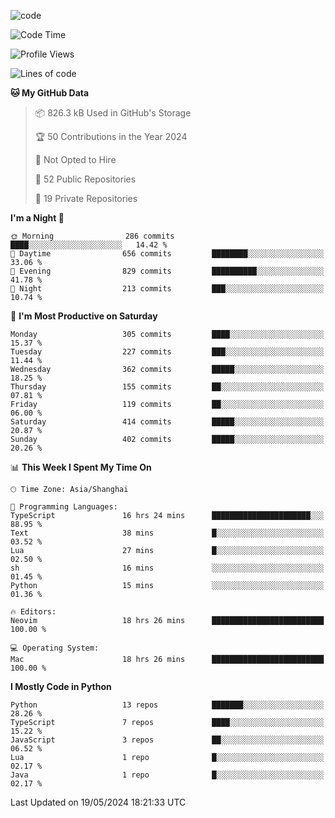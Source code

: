 
<!--
**liuyaanng/liuyaanng** is a ✨ _special_ ✨ repository because its `README.md` (this file) appears on your GitHub profile.

Here are some ideas to get you started:

- 🔭 I’m currently working on ...
- 🌱 I’m currently learning ...
- 👯 I’m looking to collaborate on ...
- 🤔 I’m looking for help with ...
- 💬 Ask me about ...
- 📫 How to reach me: ...
- 😄 Pronouns: ...
- ⚡ Fun fact: ...
-->


![code](https://cdn.jsdelivr.net/gh/liuyaanng/liuyaanng@1.0/code.gif) 

<!--START_SECTION:waka-->
![Code Time](http://img.shields.io/badge/Code%20Time-393%20hrs%2015%20mins-blue)

![Profile Views](http://img.shields.io/badge/Profile%20Views-0-blue)

![Lines of code](https://img.shields.io/badge/From%20Hello%20World%20I%27ve%20Written-14.6%20million%20lines%20of%20code-blue)

**🐱 My GitHub Data** 

> 📦 826.3 kB Used in GitHub's Storage 
 > 
> 🏆 50 Contributions in the Year 2024
 > 
> 🚫 Not Opted to Hire
 > 
> 📜 52 Public Repositories 
 > 
> 🔑 19 Private Repositories 
 > 
**I'm a Night 🦉** 

```text
🌞 Morning                286 commits         ████░░░░░░░░░░░░░░░░░░░░░   14.42 % 
🌆 Daytime                656 commits         ████████░░░░░░░░░░░░░░░░░   33.06 % 
🌃 Evening                829 commits         ██████████░░░░░░░░░░░░░░░   41.78 % 
🌙 Night                  213 commits         ███░░░░░░░░░░░░░░░░░░░░░░   10.74 % 
```
📅 **I'm Most Productive on Saturday** 

```text
Monday                   305 commits         ████░░░░░░░░░░░░░░░░░░░░░   15.37 % 
Tuesday                  227 commits         ███░░░░░░░░░░░░░░░░░░░░░░   11.44 % 
Wednesday                362 commits         █████░░░░░░░░░░░░░░░░░░░░   18.25 % 
Thursday                 155 commits         ██░░░░░░░░░░░░░░░░░░░░░░░   07.81 % 
Friday                   119 commits         ██░░░░░░░░░░░░░░░░░░░░░░░   06.00 % 
Saturday                 414 commits         █████░░░░░░░░░░░░░░░░░░░░   20.87 % 
Sunday                   402 commits         █████░░░░░░░░░░░░░░░░░░░░   20.26 % 
```


📊 **This Week I Spent My Time On** 

```text
🕑︎ Time Zone: Asia/Shanghai

💬 Programming Languages: 
TypeScript               16 hrs 24 mins      ██████████████████████░░░   88.95 % 
Text                     38 mins             █░░░░░░░░░░░░░░░░░░░░░░░░   03.52 % 
Lua                      27 mins             █░░░░░░░░░░░░░░░░░░░░░░░░   02.50 % 
sh                       16 mins             ░░░░░░░░░░░░░░░░░░░░░░░░░   01.45 % 
Python                   15 mins             ░░░░░░░░░░░░░░░░░░░░░░░░░   01.36 % 

🔥 Editors: 
Neovim                   18 hrs 26 mins      █████████████████████████   100.00 % 

💻 Operating System: 
Mac                      18 hrs 26 mins      █████████████████████████   100.00 % 
```

**I Mostly Code in Python** 

```text
Python                   13 repos            ███████░░░░░░░░░░░░░░░░░░   28.26 % 
TypeScript               7 repos             ████░░░░░░░░░░░░░░░░░░░░░   15.22 % 
JavaScript               3 repos             ██░░░░░░░░░░░░░░░░░░░░░░░   06.52 % 
Lua                      1 repo              █░░░░░░░░░░░░░░░░░░░░░░░░   02.17 % 
Java                     1 repo              █░░░░░░░░░░░░░░░░░░░░░░░░   02.17 % 
```




 Last Updated on 19/05/2024 18:21:33 UTC
<!--END_SECTION:waka-->
